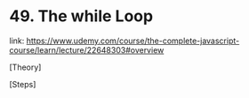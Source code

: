 # 49. The while Loop
link: https://www.udemy.com/course/the-complete-javascript-course/learn/lecture/22648303#overview


[Theory]





[Steps]
